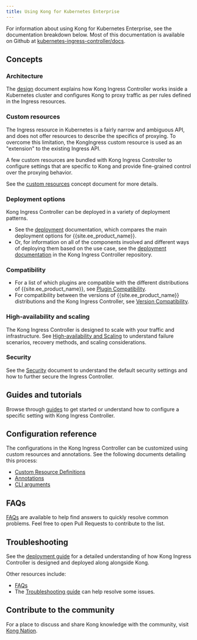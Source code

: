 ```yaml
---
title: Using Kong for Kubernetes Enterprise
---
```


For information about using Kong for Kubernetes Enterprise, see the documentation breakdown below. Most of this documentation is available on Github at [kubernetes-ingress-controller/docs](https://github.com/Kong/kubernetes-ingress-controller/tree/main/docs).

## Concepts

### Architecture
The [design](https://github.com/Kong/kubernetes-ingress-controller/blob/main/docs/concepts/design.md) document explains how Kong Ingress Controller works inside a Kubernetes cluster and configures Kong to proxy traffic as per rules defined in the Ingress resources.

### Custom resources
The Ingress resource in Kubernetes is a fairly narrow and ambiguous API, and does not offer resources to describe the specifics of proxying. To overcome this limitation, the KongIngress custom resource is used as an "extension" to the existing Ingress API.

A few custom resources are bundled with Kong Ingress Controller to configure settings that are specific to Kong and provide fine-grained control over the proxying behavior.

See the [custom resources](https://github.com/Kong/kubernetes-ingress-controller/blob/main/docs/concepts/custom-resources.md) concept document for more details.

### Deployment options
Kong Ingress Controller can be deployed in a variety of deployment patterns.
- See the [deployment](/enterprise/{{page.kong_version}}/deployment/kubernetes-deployment-options/) documentation, which compares the main deployment options for {{site.ee_product_name}}.
- Or, for information on all of the components involved and different ways of deploying them based on the use case, see the [deployment documentation](https://github.com/Kong/kubernetes-ingress-controller/blob/main/docs/concepts/deployment.md) in the Kong Ingress Controller repository.

### Compatibility
- For a list of which plugins are compatible with the different distributions of {{site.ee_product_name}}, see [Plugin Compatibility](https://github.com/Kong/kubernetes-ingress-controller/blob/main/docs/references/plugin-compatibility.md#kong-enterprise).
- For compatibility between the versions of {{site.ee_product_name}} distributions and the Kong Ingress Controller, see [Version Compatibility](https://github.com/Kong/kubernetes-ingress-controller/blob/main/docs/references/version-compatibility.md).

### High-availability and scaling
The Kong Ingress Controller is designed to scale with your traffic and infrastructure. See [High-availability and Scaling](https://github.com/Kong/kubernetes-ingress-controller/blob/main/docs/concepts/ha-and-scaling.md) to understand failure scenarios, recovery methods, and scaling considerations.

### Security
See the [Security](https://github.com/Kong/kubernetes-ingress-controller/blob/main/docs/concepts/security.md) document to understand the default security settings and how to further secure the Ingress Controller.

## Guides and tutorials
Browse through [guides](https://github.com/Kong/kubernetes-ingress-controller/blob/main/docs/guides) to get started or understand how to configure a specific setting with Kong Ingress Controller.

## Configuration reference
The configurations in the Kong Ingress Controller can be customized using custom resources and annotations. See the following documents detailing this process:

- [Custom Resource Definitions](https://github.com/Kong/kubernetes-ingress-controller/blob/main/docs/references/custom-resources.md)
- [Annotations](https://github.com/Kong/kubernetes-ingress-controller/blob/main/docs/references/annotations.md)
- [CLI arguments](https://github.com/Kong/kubernetes-ingress-controller/blob/main/docs/references/cli-arguments.md)

## FAQs
[FAQs](https://github.com/Kong/kubernetes-ingress-controller/blob/main/docs/faq.md) are available to help find answers to quickly resolve common problems. Feel free to open Pull Requests to contribute to the list.

## Troubleshooting
See the [deployment guide](https://github.com/Kong/kubernetes-ingress-controller/blob/main/docs/deployment) for a detailed understanding of how Kong Ingress Controller is designed and deployed along alongside Kong.

Other resources include:
- [FAQs](https://github.com/Kong/kubernetes-ingress-controller/blob/main/docs/faq.md)
- The [Troubleshooting guide](https://github.com/Kong/kubernetes-ingress-controller/blob/main/docs/troubleshooting.md) can help resolve some issues.

## Contribute to the community
For a place to discuss and share Kong knowledge with the community, visit [Kong Nation](https://discuss.konghq.com/c/kubernetes).
